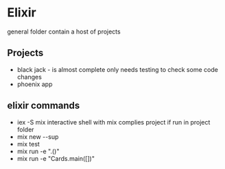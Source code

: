 # Elixir
general folder contain a host of projects

## Projects
- black jack - is almost complete only needs testing to check some code changes 
- phoenix app 

## elixir commands
- iex -S mix interactive shell with mix complies project if run in project folder
- mix new <project name> --sup
- mix test
- mix run -e "<module>.<function>(<args>)"
- mix run -e "Cards.main([])"